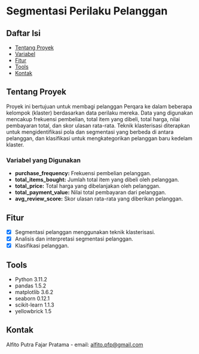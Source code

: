 # Segmentasi Perilaku Pelanggan
## Daftar Isi

- [Tentang Proyek](#tentang-proyek)
- [Variabel](#variabel-yang-digunakan)
- [Fitur](#fitur)
- [Tools](#tools)
- [Kontak](#kontak)

## Tentang Proyek

Proyek ini bertujuan untuk membagi pelanggan Perqara ke dalam beberapa kelompok (klaster) berdasarkan data perilaku mereka. Data yang digunakan mencakup frekuensi pembelian, total item yang dibeli, total harga, nilai pembayaran total, dan skor ulasan rata-rata. Teknik klasterisasi diterapkan untuk mengidentifikasi pola dan segmentasi yang berbeda di antara pelanggan, dan klasifikasi untuk mengkategorikan pelanggan baru kedelam klaster.

### Variabel yang Digunakan

- **purchase_frequency:** Frekuensi pembelian pelanggan.
- **total_items_bought:** Jumlah total item yang dibeli oleh pelanggan.
- **total_price:** Total harga yang dibelanjakan oleh pelanggan.
- **total_payment_value:** Nilai total pembayaran dari pelanggan.
- **avg_review_score:** Skor ulasan rata-rata yang diberikan pelanggan.

## Fitur

- [x] Segmentasi pelanggan menggunakan teknik klasterisasi.
- [x] Analisis dan interpretasi segmentasi pelanggan.
- [x] Klasifikasi pelanggan.

## Tools
- Python 3.11.2
- pandas 1.5.2
- matplotlib 3.6.2
- seaborn 0.12.1
- scikit-learn 1.1.3
- yellowbrick 1.5

## Kontak
Alfito Putra Fajar Pratama - email: alfito.pfp@gmail.com
